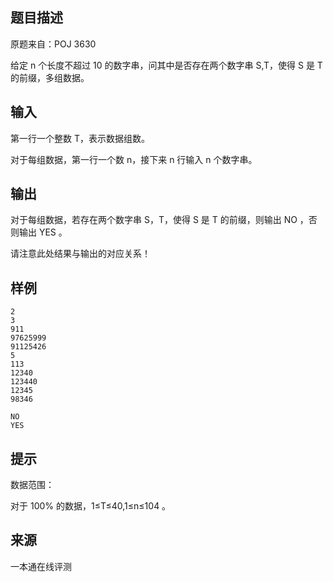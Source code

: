 ## 题目描述

原题来自：POJ 3630

给定 n 个长度不超过 10 的数字串，问其中是否存在两个数字串 S,T，使得 S 是 T 的前缀，多组数据。

## 输入

第一行一个整数 T，表示数据组数。

对于每组数据，第一行一个数 n，接下来 n 行输入 n 个数字串。

## 输出

对于每组数据，若存在两个数字串 S，T，使得 S 是 T 的前缀，则输出 NO ，否则输出 YES 。

请注意此处结果与输出的对应关系！

## 样例

```input1
2
3
911
97625999
91125426
5
113
12340
123440
12345
98346
```

```output1
NO
YES
```

## 提示

数据范围：

对于 100% 的数据，1≤T≤40,1≤n≤104​​ 。


 ## 来源

 一本通在线评测 